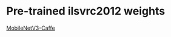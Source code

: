 # Pre-trained ilsvrc2012 weights

[MobileNetV3-Caffe](https://github.com/eric612/MobilenetV3-Caffe)
